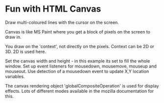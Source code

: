 # Fun with HTML Canvas

Draw multi-coloured lines with the cursor on the screen.

Canvas is like MS Paint where you get a block of pixels on the screen to draw in.

You draw on the 'context', not directly on the pixels. Context can be 2D or 3D.
2D is used here.

Set the canvas width and height - in this example its set to fill the whole window.
Set up event listeners for mousedown, mousemove, mouseup and mouseout.
Use detection of a mousedown event to update X,Y location variables.

The canvas rendering object 'globalCompositeOperation' is used for display effects.
Lots of different modes available in the mozilla documentation for this.


